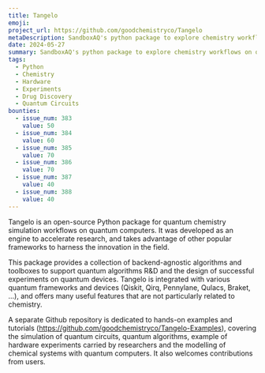 ```yaml
---
title: Tangelo
emoji: 
project_url: https://github.com/goodchemistryco/Tangelo
metaDescription: SandboxAQ's python package to explore chemistry workflows on quantum computers
date: 2024-05-27
summary: SandboxAQ's python package to explore chemistry workflows on quantum computers
tags:
  - Python
  - Chemistry
  - Hardware
  - Experiments
  - Drug Discovery
  - Quantum Circuits 
bounties:
  - issue_num: 383
    value: 50
  - issue_num: 384
    value: 60
  - issue_num: 385
    value: 70
  - issue_num: 386
    value: 70
  - issue_num: 387
    value: 40
  - issue_num: 388
    value: 40
---
```


Tangelo is an open-source Python package for quantum chemistry simulation workflows on quantum computers. It was developed as an engine to accelerate research, and takes advantage of other popular frameworks to harness the innovation in the field.

This package provides a collection of backend-agnostic algorithms and toolboxes to support quantum algorithms R&D and the design of successful experiments on quantum devices. Tangelo is integrated with various quantum frameworks and devices (Qiskit, Qirq, Pennylane, Qulacs, Braket, ...), and offers many useful features that are not particularly related to chemistry.

A separate Github repository is dedicated to hands-on examples and tutorials (https://github.com/goodchemistryco/Tangelo-Examples), covering the simulation of quantum circuits, quantum algorithms, example of hardware experiments carried by researchers and the modelling of chemical systems with quantum computers. It also welcomes contributions from users.
